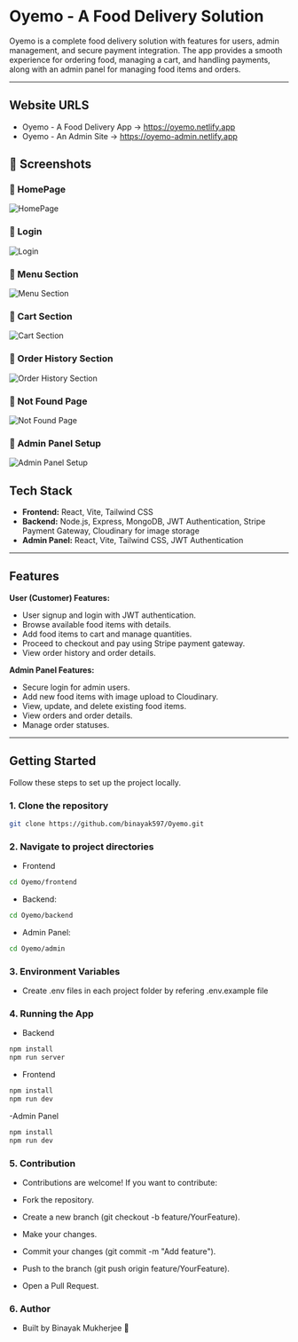 # Oyemo - A Food Delivery Solution

Oyemo is a complete food delivery solution with features for users, admin management, and secure payment integration. The app provides a smooth experience for ordering food, managing a cart, and handling payments, along with an admin panel for managing food items and orders.

---

## Website URLS

- Oyemo - A Food Delivery App -> https://oyemo.netlify.app
- Oyemo - An Admin Site -> https://oyemo-admin.netlify.app

## 📸 Screenshots

### 🔹 HomePage

![HomePage](./screenshots/home.jpeg)

### 🔹 Login

![Login](./screenshots/login.jpeg)

### 🔹 Menu Section

![Menu Section](./screenshots/menu.jpeg)

### 🔹 Cart Section

![Cart Section](./screenshots/cart.jpeg)

### 🔹 Order History Section

![Order History Section](./screenshots/order.jpeg)

### 🔹 Not Found Page

![Not Found Page](./screenshots/not-found.jpeg)

### 🔹 Admin Panel Setup

![Admin Panel Setup](./screenshots/admin-food-items.jpeg)

## Tech Stack

- **Frontend:** React, Vite, Tailwind CSS
- **Backend:** Node.js, Express, MongoDB, JWT Authentication, Stripe Payment Gateway, Cloudinary for image storage
- **Admin Panel:** React, Vite, Tailwind CSS, JWT Authentication

---

## Features

**User (Customer) Features:**

- User signup and login with JWT authentication.
- Browse available food items with details.
- Add food items to cart and manage quantities.
- Proceed to checkout and pay using Stripe payment gateway.
- View order history and order details.

**Admin Panel Features:**

- Secure login for admin users.
- Add new food items with image upload to Cloudinary.
- View, update, and delete existing food items.
- View orders and order details.
- Manage order statuses.

---

## Getting Started

Follow these steps to set up the project locally.

### 1. Clone the repository

```bash
git clone https://github.com/binayak597/Oyemo.git
```

### 2. Navigate to project directories

- Frontend

```bash
cd Oyemo/frontend
```

- Backend:

```bash
cd Oyemo/backend
```

- Admin Panel:

```bash
cd Oyemo/admin
```

### 3. Environment Variables

- Create .env files in each project folder by refering .env.example file

### 4. Running the App

- Backend

```bash
npm install
npm run server
```

- Frontend

```bash
npm install
npm run dev
```

-Admin Panel

```bash
npm install
npm run dev
```

### 5. Contribution

- Contributions are welcome! If you want to contribute:

- Fork the repository.

- Create a new branch (git checkout -b feature/YourFeature).

- Make your changes.

- Commit your changes (git commit -m "Add feature").

- Push to the branch (git push origin feature/YourFeature).

- Open a Pull Request.

### 6. Author

- Built by Binayak Mukherjee 🚀
